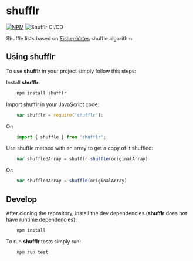 # shufflr

[![NPM](https://img.shields.io/npm/v/shufflr)](https://www.npmjs.com/package/shufflr) ![Shufflr CI/CD](https://github.com/hectortosa/shufflr/workflows/Shufflr%20CI/CD/badge.svg)

Shuffle lists based on [Fisher-Yates](https://en.wikipedia.org/wiki/Fisher%E2%80%93Yates_shuffle) shuffle algorithm

## Using shufflr

To use **shufflr** in your project simply follow this steps:

Install **shufflr**:

```bash
    npm install shufflr
```

Import shufflr in your JavaScript code:

```javascript
    var shufflr = require('shufflr');
```

Or:

```javascript
    import { shuffle } from 'shufflr';
```

Use shuffle method with an array to get a copy of it shuffled:

```javascript
    var shuffledArray = shufflr.shuffle(originalArray)
```

Or:

```javascript
    var shuffledArray = shuffle(originalArray)
```

## Develop

After cloning the repository, install the dev dependencies (**shufflr** does not have runtime dependencies):

```bash
    npm install
```

To run **shufflr** tests simply run:

```bash
    npm run test
```
